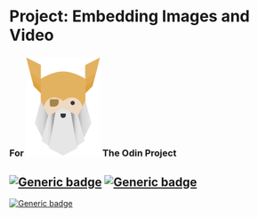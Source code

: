 # Project: Embedding Images and Video
### For  ![Alt text](./odin-logo.svg?raw=true "Title") The Odin Project
## [![Generic badge](https://img.shields.io/badge/BUILD-HTML-BRIGHTGREEN.svg)](https://shields.io/) [![Generic badge](https://img.shields.io/badge/BUILD-CSS-BLUE.svg)](https://shields.io/)

[![Generic badge](https://img.shields.io/badge/Live%20demo%20at-GitHub%20Pages-BLUEVIOLET.svg)](https://shields.io/)

